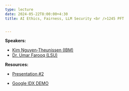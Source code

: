 ```yaml
---
type: lecture
date: 2024-05-22T8:00:00+4:30
title: AI Ethics, Fairness, LLM Security <br />1245 PFT


---
```


**Speakers:**
- [Kim Nguyen-Theunissen (IBM)](https://www.linkedin.com/in/nguyentheunissen/)
- [Dr. Umar Farooq (LSU)](https://csc.lsu.edu/~ufarooq/)

**Resources:**

- [Presentation #2](/TigerAI/_presentations/security-coding-llm.pdf)


- [Google IDX DEMO](https://gist.github.com/ufarooq/bce5e3f195e2988c997d55c8e1a41ca7)